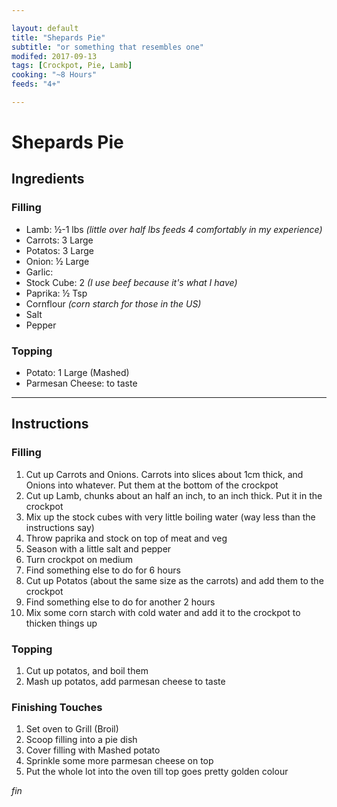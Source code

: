 ```yaml
---

layout: default
title: "Shepards Pie"
subtitle: "or something that resembles one"
modifed: 2017-09-13
tags: [Crockpot, Pie, Lamb]
cooking: "~8 Hours"
feeds: "4+"

---
```


# Shepards Pie

## Ingredients

### Filling
 - Lamb: &#xbd;-1 lbs *(little over half lbs feeds 4 comfortably in my experience)*
 - Carrots: 3 Large
 - Potatos: 3 Large
 - Onion: &#xbd; Large
 - Garlic:
 - Stock Cube: 2 *(I use beef because it's what I have)*
 - Paprika: &#xbd; Tsp
 - Cornflour *(corn starch for those in the US)*
 - Salt
 - Pepper
 

### Topping
 - Potato: 1 Large (Mashed)
 - Parmesan Cheese: to taste

---

## Instructions

### Filling
1. Cut up Carrots and Onions. Carrots into slices about 1cm thick, and Onions into whatever. Put them at the bottom of the crockpot
2. Cut up Lamb, chunks about an half an inch, to an inch thick. Put it in the crockpot
3. Mix up the stock cubes with very little boiling water (way less than the instructions say)
4. Throw paprika and stock on top of meat and veg
5. Season with a little salt and pepper
6. Turn crockpot on medium
7. Find something else to do for 6 hours
8. Cut up Potatos (about the same size as the carrots) and add them to the crockpot
9. Find something else to do for another 2 hours
10. Mix some corn starch with cold water and add it to the crockpot to thicken things up

### Topping
1. Cut up potatos, and boil them
2. Mash up potatos, add parmesan cheese to taste

### Finishing Touches
1. Set oven to Grill (Broil)
2. Scoop filling into a pie dish
3. Cover filling with Mashed potato
4. Sprinkle some more parmesan cheese on top
5. Put the whole lot into the oven till top goes pretty golden colour

*fin*
